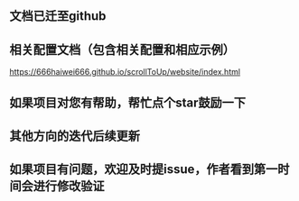 ## 文档已迁至github

## 相关配置文档（包含相关配置和相应示例）

https://666haiwei666.github.io/scrollToUp/website/index.html

## 如果项目对您有帮助，帮忙点个star鼓励一下

## 其他方向的迭代后续更新

## 如果项目有问题，欢迎及时提issue，作者看到第一时间会进行修改验证